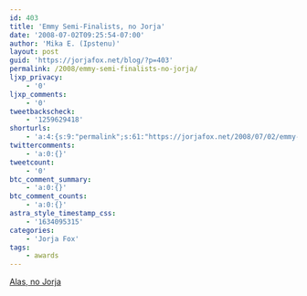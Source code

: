 ```yaml
---
id: 403
title: 'Emmy Semi-Finalists, no Jorja'
date: '2008-07-02T09:25:54-07:00'
author: 'Mika E. (Ipstenu)'
layout: post
guid: 'https://jorjafox.net/blog/?p=403'
permalink: /2008/emmy-semi-finalists-no-jorja/
ljxp_privacy:
    - '0'
ljxp_comments:
    - '0'
tweetbackscheck:
    - '1259629418'
shorturls:
    - 'a:4:{s:9:"permalink";s:61:"https://jorjafox.net/2008/07/02/emmy-semi-finalists-no-jorja/";s:7:"tinyurl";s:26:"http://tinyurl.com/ydvwxmp";s:4:"isgd";s:18:"http://is.gd/53t3j";s:5:"bitly";s:20:"http://bit.ly/4qcLdN";}'
twittercomments:
    - 'a:0:{}'
tweetcount:
    - '0'
btc_comment_summary:
    - 'a:0:{}'
btc_comment_counts:
    - 'a:0:{}'
astra_style_timestamp_css:
    - '1634095315'
categories:
    - 'Jorja Fox'
tags:
    - awards
---
```


<a href="http://goldderby.latimes.com/awards_goldderby/2008/07/here-are-emmys.html">Alas, no Jorja</a>